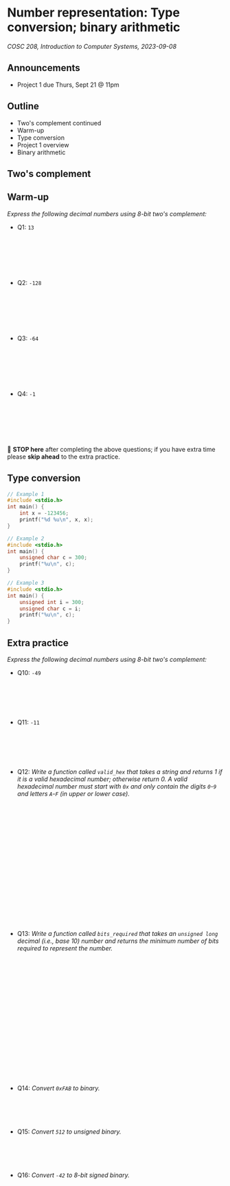 # Number representation: Type conversion; binary arithmetic
_COSC 208, Introduction to Computer Systems, 2023-09-08_

## Announcements
* Project 1 due Thurs, Sept 21 @ 11pm

## Outline
* Two's complement continued
* Warm-up
* Type conversion
* Project 1 overview
* Binary arithmetic

## Two's complement

## Warm-up

_Express the following decimal numbers using 8-bit two's complement:_
* Q1: `13`

<p style="height:6em;"></p>

* Q2: `-128`

<p style="height:6em;"></p>

* Q3: `-64`

<p style="height:6em;"></p>

* Q4: `-1`

<p style="height:6em;"></p>

🛑 **STOP here** after completing the above questions; if you have extra time please **skip ahead** to the extra practice.

## Type conversion


```c
// Example 1
#include <stdio.h>
int main() {
    int x = -123456;
    printf("%d %u\n", x, x);
}
```


```c
// Example 2
#include <stdio.h>
int main() {
    unsigned char c = 300;
    printf("%u\n", c);
}
```


```c
// Example 3
#include <stdio.h>
int main() {
    unsigned int i = 300;
    unsigned char c = i;
    printf("%u\n", c);
}
```

## Extra practice

_Express the following decimal numbers using 8-bit two's complement:_
* Q10: `-49`

<p style="height:5em;"></p>

* Q11: `-11`

<p style="height:5em;"></p>

* Q12: _Write a function called `valid_hex` that takes a string and returns 1 if it is a valid hexadecimal number; otherwise return 0. A valid hexadecimal number must start with `0x` and only contain the digits `0`-`9` and letters `A`-`F` (in upper or lower case)._

<p style="height:20em;"></p>

* Q13: _Write a function called `bits_required` that takes an `unsigned long` decimal (i.e., base 10) number and returns the minimum number of bits required to represent the number._

<p style="height:20em;"></p>

* Q14: _Convert `0xFAB` to binary._

<p style="height:4em;"></p>

* Q15: _Convert `512` to unsigned binary._

<p style="height:4em;"></p>

* Q16: _Convert `-42` to 8-bit signed binary._

<p style="height:4em;"></p>

